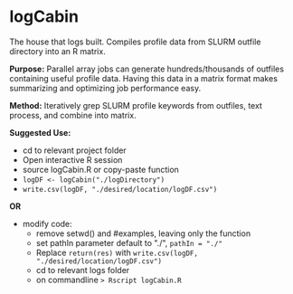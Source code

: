 # logCabin
The house that logs built. Compiles profile data from SLURM outfile directory into an R matrix.

**Purpose:** Parallel array jobs can generate hundreds/thousands of outfiles containing useful profile data. Having this data in a matrix format makes summarizing and optimizing job performance easy.  

**Method:** Iteratively grep SLURM profile keywords from outfiles, text process, and combine into matrix. 

**Suggested Use:** 
- cd to relevant project folder
- Open interactive R session
- source logCabin.R or copy-paste function
- ```logDF <- logCabin("./logDirectory") ```
- ```write.csv(logDF, "./desired/location/logDF.csv") ```

**OR**

- modify code: 
    - remove setwd() and #examples, leaving only the function
    - set pathIn parameter default to "./", ```pathIn = "./"```  
    - Replace ```return(res)``` with ```write.csv(logDF, "./desired/location/logDF.csv")```
    - cd to relevant logs folder
    - on commandline ```> Rscript logCabin.R```
               


